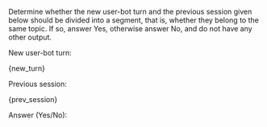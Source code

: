 Determine whether the new user-bot turn and the previous session given below should be divided into a segment, that is, whether they belong to the same topic. If so, answer Yes, otherwise answer No, and do not have any other output.

New user-bot turn:

{new_turn}

Previous session:

{prev_session}

Answer (Yes/No):
